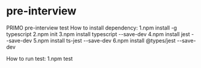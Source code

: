 # pre-interview
PRIMO pre-interview test 
How to install dependency: 
1.npm install -g typescript
2.npm init
3.npm install typescript --save-dev
4.npm install jest --save-dev
5.npm install ts-jest --save-dev
6.npm install @types/jest --save-dev

How to run test:
1.npm test
